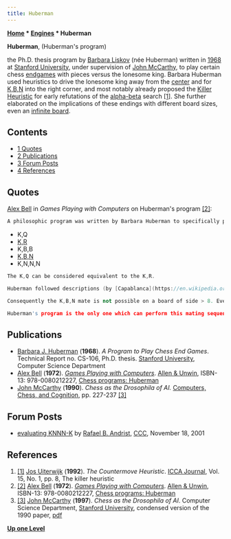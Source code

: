 ```yaml
---
title: Huberman
---
```

**[Home](Home "Home") * [Engines](Engines "Engines") * Huberman**

**Huberman**, (Huberman's program)

the Ph.D. thesis program by [Barbara Liskov](Barbara_Liskov "Barbara Liskov") (née Huberman) written in [1968](Timeline#1968 "Timeline") at [Stanford University](Stanford_University "Stanford University"), under supervision of [John McCarthy](John_McCarthy "John McCarthy"), to play certain chess [endgames](Endgame "Endgame") with pieces versus the lonesome king. Barbara Huberman used heuristics to drive the lonesome king away from the [center](Center "Center") and for [K,B,N](KBNK_Endgame "KBNK Endgame") into the right corner, and most notably already proposed the [Killer Heuristic](Killer_Heuristic "Killer Heuristic") for early refutations of the [alpha-beta](Alpha-Beta "Alpha-Beta") search <a id="cite-note-1" href="#cite-ref-1">[1]</a>. She further elaborated on the implications of these endings with different board sizes, even an [infinite board](index.php?title=Infinite_Board&action=edit&redlink=1 "Infinite Board (page does not exist)").

## Contents

- [1 Quotes](#quotes)
- [2 Publications](#publications)
- [3 Forum Posts](#forum-posts)
- [4 References](#references)

## Quotes

[Alex Bell](Alex_Bell "Alex Bell") in *Games Playing with Computers* on Huberman's program <a id="cite-note-2" href="#cite-ref-2">[2]</a>:

```C++
A philosophic program was written by Barbara Huberman to specifically play end games. It was a research project on translating book descriptions of problem solving methods into program heuristics. It is well known that the following minimum combinations of pieces have a certain win against a lone king:

```

- K,Q
- [K,R](KRK "KRK")
- K,B,B
- [K,B,N](KBNK_Endgame "KBNK Endgame")
- K,N,N,N

```C++
The K,Q can be considered equivalent to the K,R.

```

```C++
Huberman followed descriptions (by [Capablanca](https://en.wikipedia.org/wiki/Jos%C3%A9_Ra%C3%BAl_Capablanca) and [Fine](https://en.wikipedia.org/wiki/Reuben_Fine)) of how to execute all but the case of K,N,N,N. The cases of K,R and K,B,B are feasible using the [minimax](Minimax "Minimax") technique. This is not true for the [K,B,N](KBNK_Endgame "KBNK Endgame"). The difficulty here is that bishops and rooks can force mate on any size of board but the knight has a limited mobility (from a centre square there are five squares which each require four moves to be reached by the knight).

```

```C++
Consequently the K,B,N mate is not possible on a board of side > 8. Even allowing for the black king being against a side there is no way in which the K,B,N can be arranged and played that will systematically force the black king along the edge of an infinite board. Because of this weakness the actual mating can take up to forty moves. Huberman's model for the problem was a forcing tree co-ordinated with two functions (better and worse) which were able to compare positions. Roughly speaking the program had two sub-goals (apart from not losing a piece, giving [stalemate](Stalemate "Stalemate") , etc). First drive the king away from the centre and second, when the king is at the edge, drive him towards a corner of the bishop's colour.

```

```C++
Huberman's program is the only one which can perform this mating sequence for any starting position. It would be a useful addition to [Greenblatt's program](Mac_Hack "Mac Hack"), being easily extended to solve other end games and hence giving the more general program a selection of sub-goals equivalent to winning the game. The problem of K,N,N,N is unlikely to occur; nevertheless it is of interest to the theorists. One surprising fact is that the combination can systematically drive the black king along the edge of an infinite board, and therefore the mating sequence is much easier to program. 

```

## Publications

- [Barbara J. Huberman](Barbara_Liskov "Barbara Liskov") (**1968**). *A Program to Play Chess End Games*. Technical Report no. CS-106, Ph.D. thesis. [Stanford University](Stanford_University "Stanford University"), Computer Science Department
- [Alex Bell](Alex_Bell "Alex Bell") (**1972**). *[Games Playing with Computers](http://www.chilton-computing.org.uk/acl/literature/books/gamesplaying/overview.htm)*. [Allen & Unwin](https://en.wikipedia.org/wiki/Allen_%26_Unwin), ISBN-13: 978-0080212227, [Chess programs: Huberman](http://www.chilton-computing.org.uk/acl/literature/books/gamesplaying/p005.htm#index19)
- [John McCarthy](John_McCarthy "John McCarthy") (**1990**). *Chess as the Drosophila of AI.* [Computers, Chess, and Cognition](Computers,_Chess,_and_Cognition "Computers, Chess, and Cognition"), pp. 227-237 <a id="cite-note-3" href="#cite-ref-3">[3]</a>

## Forum Posts

- [evaluating KNNN-K](https://www.stmintz.com/ccc/index.php?id=197935) by [Rafael B. Andrist](Rafael_B._Andrist "Rafael B. Andrist"), [CCC](CCC "CCC"), November 18, 2001

## References

1. <a id="cite-ref-1" href="#cite-note-1">[1]</a> [Jos Uiterwijk](Jos_Uiterwijk "Jos Uiterwijk") (**1992**). *The Countermove Heuristic*. [ICCA Journal](ICGA_Journal "ICGA Journal"), Vol. 15, No. 1, pp. 8, The killer heuristic
1. <a id="cite-ref-2" href="#cite-note-2">[2]</a> [Alex Bell](Alex_Bell "Alex Bell") (**1972**). *[Games Playing with Computers](http://www.chilton-computing.org.uk/acl/literature/books/gamesplaying/overview.htm)*. [Allen & Unwin](https://en.wikipedia.org/wiki/Allen_%26_Unwin), ISBN-13: 978-0080212227, [Chess programs: Huberman](http://www.chilton-computing.org.uk/acl/literature/books/gamesplaying/p005.htm#index19)
1. <a id="cite-ref-3" href="#cite-note-3">[3]</a> [John McCarthy](John_McCarthy "John McCarthy") (**1997**). *Chess as the Drosophila of AI*. Computer Science Department, [Stanford University](Stanford_University "Stanford University"), condensed version of the 1990 paper, [pdf](http://innovation.it.uts.edu.au/projectjmc/articles/drosophila/drosophila.pdf)

**[Up one Level](Engines "Engines")**

